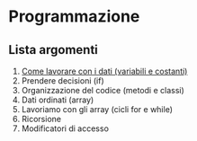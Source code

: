 # Programmazione
## Lista argomenti

01. [Come lavorare con i dati (variabili e costanti)](./01_variabili_e_costanti.md)
02. Prendere decisioni (if)
03. Organizzazione del codice (metodi e classi)
04. Dati ordinati (array)
05. Lavoriamo con gli array (cicli for e while)
06. Ricorsione
07. Modificatori di accesso
